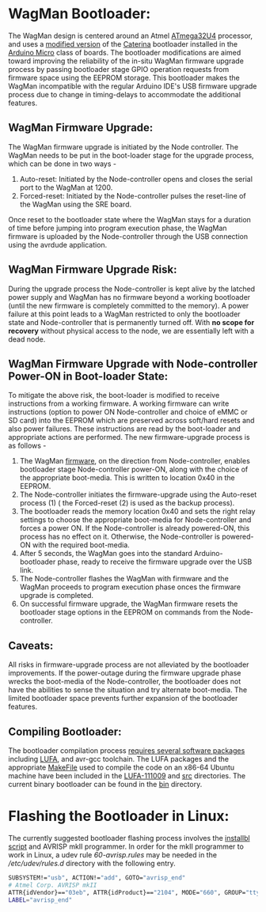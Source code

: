 <!--
waggle_topic=/wagman/wagman_v3/bootloader,Wagman V3.0 Bootloader
-->

# WagMan Bootloader:

The WagMan design is centered around an Atmel [ATmega32U4](http://www.atmel.com/Images/Atmel-7766-8-bit-AVR-ATmega16U4-32U4_Datasheet.pdf) processor, and uses a [modified version](https://github.com/waggle-sensor/WagMan/tree/master/v3/bootloader/src/caterina) of the [Caterina](https://github.com/arduino/Arduino/tree/master/hardware/arduino/avr/bootloaders/caterina) bootloader installed in the [Arduino Micro](https://www.arduino.cc/en/Main/ArduinoBoardMicro) class of boards. The bootloader modifications are aimed toward improving the reliability of the in-situ WagMan firmware upgrade process by passing bootloader stage GPIO operation requests from firmware space using the EEPROM storage. This bootloader makes the WagMan incompatible with the regular Arduino IDE's USB firmware upgrade process due to change in timing-delays to accommodate the additional features.

## WagMan Firmware Upgrade:

The WagMan firmware upgrade is initiated by the Node controller. The WagMan needs to be put in the boot-loader stage for the upgrade process, which can be done in two ways -
  1. Auto-reset: Initiated by the Node-controller opens and closes the serial port to the WagMan at 1200.
  2. Forced-reset: Initiated by the Node-controller pulses the reset-line of the WagMan using the SRE board.

Once reset to the bootloader state where the WagMan stays for a duration of time before jumping into program execution phase, the WagMan firmware is uploaded by the Node-controller through the USB connection using the avrdude application.

## WagMan Firmware Upgrade Risk:

During the upgrade process the Node-controller is kept alive by the latched power supply and WagMan has no firmware beyond a working bootloader (until the new firmware is completely committed to the memory). A power failure at this point leads to a WagMan restricted to only the bootloader state and Node-controller that is permanently turned off. With **no scope for recovery** without physical access to the node, we are essentially left with a dead node.

## WagMan Firmware Upgrade with Node-controller Power-ON in Boot-loader State:

To mitigate the above risk, the boot-loader is modified to receive instructions from a working firmware. A working firmware can write instructions (option to power ON Node-controller and choice of eMMC or SD card) into the EEPROM which are preserved across soft/hard resets and also power failures. These instructions are read by the boot-loader and appropriate actions are performed. The new firmware-upgrade process is as follows -
  1. The WagMan [firmware](../firmware/Record.cpp), on the direction from Node-controller, enables bootloader stage Node-controller power-ON, along with the choice of the appropriate boot-media. This is written to location 0x40 in the EEPROM.
  2. The Node-controller initiates the firmware-upgrade using the Auto-reset process (1) ( the Forced-reset (2) is used as the backup process).
  3. The bootloader reads the memory location 0x40 and sets the right relay settings to choose the appropriate boot-media for Node-controller and forces a power ON. If the Node-controller is already powered-ON, this process has no effect on it. Otherwise, the Node-controller is powered-ON with the required boot-media.
  4. After 5 seconds, the WagMan goes into the standard Arduino-bootloader phase, ready to receive the firmware upgrade over the USB link.
  5. The Node-controller flashes the WagMan with firmware and the WagMan proceeds to program execution phase onces the firmware upgrade is completed.
  6. On successful firmware upgrade, the WagMan firmware resets the bootloader stage options in the EEPROM on commands from the Node-controller.

## Caveats:

All risks in firmware-upgrade process are not alleviated by the bootloader improvements. If the power-outage during the firmware upgrade phase wrecks the boot-media of the Node-controller, the bootloader does not have the abilities to sense the situation and try alternate boot-media. The limited bootloader space prevents further expansion of the bootloader features.

## Compiling Bootloader:

The bootloader compilation process [requires several software packages](http://www.leonardomiliani.com/en/2013/accorciamo-i-tempi-del-bootloader-della-leonardomicroesplora/) including [LUFA](https://github.com/abcminiuser/lufa), and avr-gcc toolchain. The LUFA packages and the appropriate [MakeFile](./src/caterina/Makefile) used to compile the code  on an x86-64 Ubuntu machine have been included in the [LUFA-111009](./LUFA-111009) and [src](./src/caterina/) directories. The current binary bootloader can be found in the [bin](./bin) directory.

# Flashing the Bootloader in Linux:

The currently suggested bootloader flashing process involves the [installbl script](../installbl) and AVRISP mkII programmer. In order for the mkII programmer to work in Linux, a udev rule *60-avrisp.rules* may be needed in the */etc/udev/rules.d* directory with the following entry.

```bash
SUBSYSTEM!="usb", ACTION!="add", GOTO="avrisp_end"
# Atmel Corp. AVRISP mkII
ATTR{idVendor}=="03eb", ATTR{idProduct}=="2104", MODE="660", GROUP="tty"
LABEL="avrisp_end"
```
